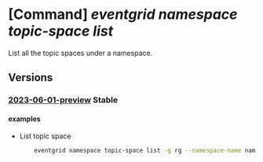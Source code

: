 # [Command] _eventgrid namespace topic-space list_

List all the topic spaces under a namespace.

## Versions

### [2023-06-01-preview](/Resources/mgmt-plane/L3N1YnNjcmlwdGlvbnMve30vcmVzb3VyY2Vncm91cHMve30vcHJvdmlkZXJzL21pY3Jvc29mdC5ldmVudGdyaWQvbmFtZXNwYWNlcy97fS90b3BpY3NwYWNlcw==/2023-06-01-preview.xml) **Stable**

<!-- mgmt-plane /subscriptions/{}/resourcegroups/{}/providers/microsoft.eventgrid/namespaces/{}/topicspaces 2023-06-01-preview -->

#### examples

- List topic space
    ```bash
        eventgrid namespace topic-space list -g rg --namespace-name name
    ```
